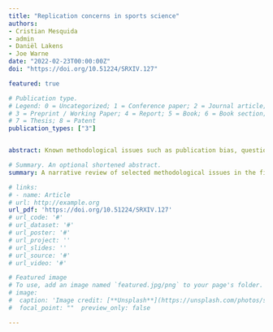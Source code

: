 ```yaml
---
title: "Replication concerns in sports science"
authors:
- Cristian Mesquida
- admin
- Daniël Lakens
- Joe Warne
date: "2022-02-23T00:00:00Z"
doi: "https://doi.org/10.51224/SRXIV.127"

featured: true

# Publication type.
# Legend: 0 = Uncategorized; 1 = Conference paper; 2 = Journal article;
# 3 = Preprint / Working Paper; 4 = Report; 5 = Book; 6 = Book section;
# 7 = Thesis; 8 = Patent
publication_types: ["3"]


abstract: Known methodological issues such as publication bias, questionable research practices (QRPs) and studies with underpowered designs are known to decrease the replicability of scientific findings. The presence of such issues has been widely established across different research fields, especially in psychology. Their presence raised the first concerns that the replicability of scientific findings could be low and led researchers to conduct large replication projects. These replication projects revealed that a significant portion of original studies could not be replicated, giving rise to the conceptualization of the Replication Crisis. Although previous research in the field of sports and exercise science has identified the first warning signs, such as an overwhelming proportion of significant findings, small sample sizes and lack of open science practices, their possible consequences for the replicability of our field have been overlooked. Furthermore, the presence of publication bias, QRPs and studies with underpowered designs, which are known to increase the number of false positives in a body literature, has yet to be examined. In this review we aim to explore the prevalence of these issues by conducting a z-curve analysis in applied studies published in the Journal of Sports Sciences. Overall, we have observed evidence of publication bias and studies with underpowered designs raising the possibility that a portion of findings in our field may not replicate. We discuss the consequences of the above issues on the replicability of our field and offer potential solutions to improve replicability.

# Summary. An optional shortened abstract.
summary: A narrative review of selected methodological issues in the field

# links:
# - name: Article
# url: http://example.org
url_pdf: 'https://doi.org/10.51224/SRXIV.127'
# url_code: '#'
# url_dataset: '#'
# url_poster: '#'
# url_project: ''
# url_slides: ''
# url_source: '#'
# url_video: '#'

# Featured image
# To use, add an image named `featured.jpg/png` to your page's folder. 
# image:
#  caption: 'Image credit: [**Unsplash**](https://unsplash.com/photos/s9CC2SKySJM)'
#  focal_point: ""  preview_only: false

---
```

